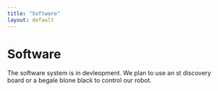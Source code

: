 ```yaml
---
title: "Software"
layout: default
---
```


# Software #

The software system is in devleopment.  We plan to use an st discovery board or a begale blone black to control our robot.  
